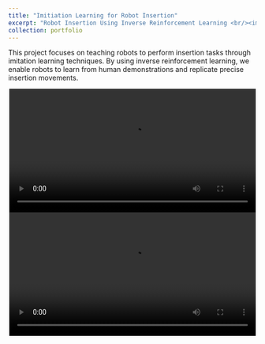 ```yaml
---
title: "Imitiation Learning for Robot Insertion"
excerpt: "Robot Insertion Using Inverse Reinforcement Learning <br/><img src='/STA.github.io/images/Video_1_0.jpg'>"  
collection: portfolio
---
```


This project focuses on teaching robots to perform insertion tasks through imitation learning techniques. By using inverse reinforcement learning, we enable robots to learn from human demonstrations and replicate precise insertion movements.

<a href= "{{ base_path }}/images/Video_1_0.jpg"> </a>
<div style="text-align: center;">
  <video controls width="500">
    <source src="{{ base_path }}/images/Video_1_1.mp4" type="video/mp4">
  </video>
</div>

<div style="text-align: center;">
  <video controls width="500">
    <source src="/images/Video_1_2.mov" type="video/quicktime">
  </video>
</div>
